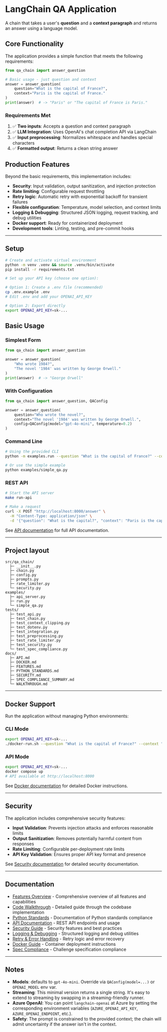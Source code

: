 # LangChain QA Application

A chain that takes a user's **question** and a **context paragraph** and returns an answer using a language model.

## Core Functionality

The application provides a simple function that meets the following requirements:

```python
from qa_chain import answer_question

# Basic usage - just question and context
answer = answer_question(
    question="What is the capital of France?",
    context="Paris is the capital of France."
)
print(answer)  # -> "Paris" or "The capital of France is Paris."
```

### Requirements Met
1. ✅ **Two inputs**: Accepts a question and context paragraph
2. ✅ **LLM Integration**: Uses OpenAI's chat completion API via LangChain
3. ✅ **Input preprocessing**: Normalizes whitespace and handles special characters
4. ✅ **Formatted output**: Returns a clean string answer

## Production Features

Beyond the basic requirements, this implementation includes:

- **Security**: Input validation, output sanitization, and injection protection
- **Rate limiting**: Configurable request throttling
- **Retry logic**: Automatic retry with exponential backoff for transient failures
- **Flexible configuration**: Temperature, model selection, and context limits
- **Logging & Debugging**: Structured JSON logging, request tracking, and debug utilities
- **Docker support**: Ready for containerized deployment
- **Development tools**: Linting, testing, and pre-commit hooks

---

## Setup

```bash
# Create and activate virtual environment
python -m venv .venv && source .venv/bin/activate
pip install -r requirements.txt

# Set up your API key (choose one option):

# Option 1: Create a .env file (recommended)
cp .env.example .env
# Edit .env and add your OPENAI_API_KEY

# Option 2: Export directly
export OPENAI_API_KEY=sk-...
```

## Basic Usage

### Simplest Form

```python
from qa_chain import answer_question

answer = answer_question(
    "Who wrote 1984?",
    "The novel '1984' was written by George Orwell."
)
print(answer)  # -> "George Orwell"
```

### With Configuration

```python
from qa_chain import answer_question, QAConfig

answer = answer_question(
    question="Who wrote the novel?",
    context="The novel '1984' was written by George Orwell.",
    config=QAConfig(model="gpt-4o-mini", temperature=0.2)
)
```

### Command Line

```bash
# Using the provided CLI
python -m examples.run --question "What is the capital of France?" --context "Paris is the capital of France."

# Or use the simple example
python examples/simple_qa.py
```

### REST API

```bash
# Start the API server
make run-api

# Make a request
curl -X POST "http://localhost:8000/answer" \
  -H "Content-Type: application/json" \
  -d '{"question": "What is the capital?", "context": "Paris is the capital of France."}'
```

See [API documentation](docs/API.md) for full API documentation.

---

## Project layout

```
src/qa_chain/
  ├─ __init__.py
  ├─ chain.py
  ├─ config.py
  ├─ prompts.py
  ├─ rate_limiter.py
  └─ security.py
examples/
  ├─ api_server.py
  ├─ run.py
  └─ simple_qa.py
tests/
  ├─ test_api.py
  ├─ test_chain.py
  ├─ test_context_clipping.py
  ├─ test_dotenv.py
  ├─ test_integration.py
  ├─ test_preprocessing.py
  ├─ test_rate_limiter.py
  ├─ test_security.py
  └─ test_spec_compliance.py
docs/
  ├─ API.md
  ├─ DOCKER.md
  ├─ FEATURES.md
  ├─ PYTHON_STANDARDS.md
  ├─ SECURITY.md
  ├─ SPEC_COMPLIANCE_SUMMARY.md
  └─ WALKTHROUGH.md
```

---

## Docker Support

Run the application without managing Python environments:

### CLI Mode
```bash
export OPENAI_API_KEY=sk-...
./docker-run.sh --question "What is the capital of France?" --context "Paris is the capital of France."
```

### API Mode
```bash
export OPENAI_API_KEY=sk-...
docker compose up
# API available at http://localhost:8000
```

See [Docker documentation](docs/DOCKER.md) for detailed Docker instructions.

---

## Security

The application includes comprehensive security features:

- **Input Validation**: Prevents injection attacks and enforces reasonable limits
- **Output Sanitization**: Removes potentially harmful content from responses
- **Rate Limiting**: Configurable per-deployment rate limits
- **API Key Validation**: Ensures proper API key format and presence

See [Security documentation](docs/SECURITY.md) for detailed security documentation.

---

## Documentation

- [Features Overview](docs/FEATURES.md) - Comprehensive overview of all features and capabilities
- [Code Walkthrough](docs/WALKTHROUGH.md) - Detailed guide through the codebase implementation
- [Python Standards](docs/PYTHON_STANDARDS.md) - Documentation of Python standards compliance
- [API Documentation](docs/API.md) - REST API endpoints and usage
- [Security Guide](docs/SECURITY.md) - Security features and best practices
- [Logging & Debugging](docs/LOGGING.md) - Structured logging and debug utilities
- [Retry & Error Handling](docs/RETRY.md) - Retry logic and error recovery
- [Docker Guide](docs/DOCKER.md) - Container deployment instructions
- [Spec Compliance](docs/SPEC_COMPLIANCE_SUMMARY.md) - Challenge specification compliance

---

## Notes

- **Models**: defaults to `gpt-4o-mini`. Override via `QAConfig(model=...)` or `OPENAI_MODEL` env var.
- **Streaming**: This minimal version returns a single string. It's easy to extend to streaming by swapping in a streaming-friendly runner.
- **Azure OpenAI**: You can point `langchain-openai` at Azure by setting the corresponding environment variables (`AZURE_OPENAI_API_KEY`, `AZURE_OPENAI_ENDPOINT`, etc.).
- **Safety**: The prompt is constrained to the provided context; the chain will admit uncertainty if the answer isn't in the context.
